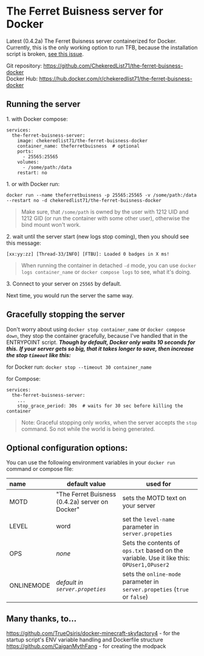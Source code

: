 # The Ferret Buisness server for Docker

Latest (0.4.2a) The Ferret Buisness server containerized for Docker.<br>
Currently, this is the only working option to run TFB, because the installation script is broken, 
[see this issue](https://github.com/CaiganMythFang/TheFerretBusinessIssues/issues/115).

Git repository: https://github.com/ChekeredList71/the-ferret-buisness-docker<br>
Docker Hub: https://hub.docker.com/r/chekeredlist71/the-ferret-buisness-docker

## Running the server

1\. with Docker compose:
```
services:
  the-ferret-buisness-server:
    image: chekeredlist71/the-ferret-buisness-docker
    container_name: theferretbuisness  # optional
    ports:
      - 25565:25565
    volumes:
      - /some/path:/data
    restart: no
```
1\. or with Docker run:
```
docker run --name theferretbuisness -p 25565:25565 -v /some/path:/data --restart no -d chekeredlist71/the-ferret-buisness-docker
```

> Make sure, that `/some/path` is owned by the user with 1212 UID and 1212 GID (or run the container with some other user),
> otherwise the bind mount won't work.

2\. wait until the server start (new logs stop coming), then you should see this message:
```
[xx:yy:zz] [Thread-33/INFO] [FTBU]: Loaded 0 badges in X ms!
```
> When running the container in detached `-d` mode, you can use `docker logs container_name` or `docker compose logs`
to see, what it's doing.

3\. Connect to your server on `25565` by default.

Next time, you would run the server the same way.

## Gracefully stopping the server

Don't worry about using `docker stop container_name` or `docker compose down`, they stop the container gracefully, 
because I've handled that in the ENTRYPOINT script. ***Though by default, Docker only waits 10 seconds for this.***
***If your server gets so big, that it takes longer to save, then increase the stop `timeout` like this:***

for Docker run:
`docker stop --timeout 30 container_name`

for Compose:
```
services:
  the-ferret-buisness-server:
    ...
    stop_grace_period: 30s  # waits for 30 sec before killing the container
```

> Note: Graceful stopping only works, when the server accepts the `stop` command. So not while the world is being generated.

## Optional configuration options:

You can use the following environment variables in your `docker run` command or compose file:

| name       | default value                                   | used for                                                                                  |
|:-----------|-------------------------------------------------|-------------------------------------------------------------------------------------------|
| MOTD       | "The Ferret Buisness (0.4.2a) server on Docker" | sets the MOTD text on your server                                                         |
| LEVEL      | word                                            | set the `level-name` parameter in `server.propeties`                                      |
| OPS        | *none*                                          | Sets the contents of `ops.txt` based on the variable. Use it like this: `OPUser1,OPuser2` |
| ONLINEMODE | *default in `server.propeties`*                 | sets the `online-mode` parameter in `server.propeties` (`true` or `false`)                |

## Many thanks, to...

https://github.com/TrueOsiris/docker-minecraft-skyfactory4 - for the startup script's ENV variable handling and Dockerfile structure<br>
https://github.com/CaiganMythFang - for creating the modpack